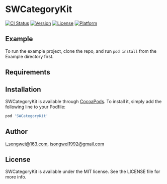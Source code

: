 # SWCategoryKit

[![CI Status](http://img.shields.io/travis/i_songwei@163.com/SWCategoryKit.svg?style=flat)](https://travis-ci.org/i_songwei@163.com/SWCategoryKit)
[![Version](https://img.shields.io/cocoapods/v/SWCategoryKit.svg?style=flat)](http://cocoapods.org/pods/SWCategoryKit)
[![License](https://img.shields.io/cocoapods/l/SWCategoryKit.svg?style=flat)](http://cocoapods.org/pods/SWCategoryKit)
[![Platform](https://img.shields.io/cocoapods/p/SWCategoryKit.svg?style=flat)](http://cocoapods.org/pods/SWCategoryKit)

## Example

To run the example project, clone the repo, and run `pod install` from the Example directory first.

## Requirements

## Installation

SWCategoryKit is available through [CocoaPods](http://cocoapods.org). To install
it, simply add the following line to your Podfile:

```ruby
pod 'SWCategoryKit'
```

## Author

i_songwei@163.com, isongwei1992@gmail.com

## License

SWCategoryKit is available under the MIT license. See the LICENSE file for more info.

